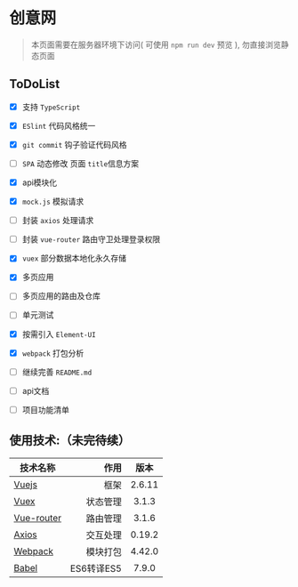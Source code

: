 # 创意网

> 本页面需要在服务器环境下访问( 可使用 `npm run dev` 预览 ), 勿直接浏览静态页面



## **ToDoList**

- [x] 支持 `TypeScript`
- [x] `ESlint` 代码风格统一
- [x] `git commit` 钩子验证代码风格
- [ ] `SPA` 动态修改 页面 `title`信息方案
- [x] api模块化
- [x] `mock.js` 模拟请求
- [ ] 封装 `axios` 处理请求
- [ ] 封装 `vue-router` 路由守卫处理登录权限
- [x] `vuex` 部分数据本地化永久存储
- [x] 多页应用
- [ ] 多页应用的路由及仓库
- [ ] 单元测试
- [x] 按需引入 `Element-UI`
- [x] `webpack` 打包分析
- [ ] 继续完善 `README.md`
- [ ] api文档
- [ ] 项目功能清单



## 使用技术:（未完待续）

| 技术名称                                     |       作用 |  版本  |
| -------------------------------------------- | ---------: | :----: |
| [Vuejs](http://cn.vuejs.org/)                |       框架 | 2.6.11 |
| [Vuex](https://vuex.vuejs.org/zh-cn/)        |   状态管理 | 3.1.3  |
| [Vue-router](http://router.vuejs.org/zh-cn/) |   路由管理 | 3.1.6  |
| [Axios](https://github.com/mzabriskie/axios) |   交互处理 | 0.19.2 |
| [Webpack](http://webpack.github.io/)         |   模块打包 | 4.42.0 |
| [Babel](http://babeljs.cn/)                  | ES6转译ES5 | 7.9.0  |

##
